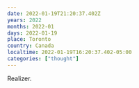 ```yaml
---
date: 2022-01-19T21:20:37.402Z
years: 2022
months: 2022-01
days: 2022-01-19
place: Toronto
country: Canada
localtime: 2022-01-19T16:20:37.402-05:00
categories: ["thought"]
---
```

Realizer.
